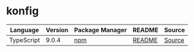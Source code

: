 # konfig

|Language|Version|Package Manager|README|Source|
|-|-|-|-|-|
|TypeScript|9.0.4|[npm](https://www.npmjs.com/package/snaptrade-typescript-sdk/v/9.0.4)|[README](https://github.com/konfig-dev/snaptrade-sdks/tree/master/typescript#readme)|[Source](https://github.com/konfig-dev/snaptrade-sdks/tree/master/typescript)|